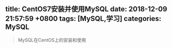
title: CentOS7安装并使用MySQL
date: 2018-12-09 21:57:59 +0800
tags: [MySQL,学习]
categories: MySQL
---

> MySQL在CentOS上的安装和使用  

<!--more-->  

